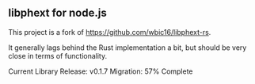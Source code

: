libphext for node.js
--------------------
This project is a fork of https://github.com/wbic16/libphext-rs.

It generally lags behind the Rust implementation a bit, but should be very close in terms of functionality.

Current Library Release: v0.1.7
Migration: 57% Complete